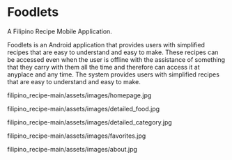# Foodlets

A Filipino Recipe Mobile Application.

Foodlets is an Android application that provides users with simplified recipes that are easy to understand and easy to make. These recipes can be accessed even when the user is offline with the assistance of something that they carry with them all the time and therefore can access it at anyplace and any time. The system provides users with simplified recipes that are easy to understand and easy to make.

filipino_recipe-main/assets/images/homepage.jpg

filipino_recipe-main/assets/images/detailed_food.jpg

filipino_recipe-main/assets/images/detailed_category.jpg

filipino_recipe-main/assets/images/favorites.jpg

filipino_recipe-main/assets/images/about.jpg
